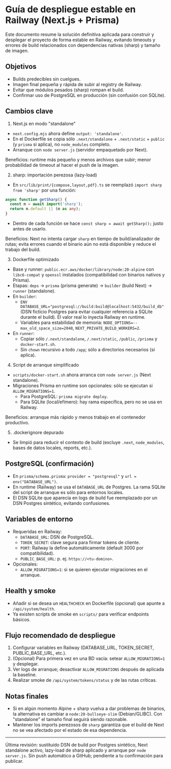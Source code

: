 # Guía de despliegue estable en Railway (Next.js + Prisma)

Este documento resume la solución definitiva aplicada para construir y desplegar el proyecto de forma estable en Railway, evitando timeouts y errores de build relacionados con dependencias nativas (sharp) y tamaño de imagen.

## Objetivos
- Builds predecibles sin cuelgues.
- Imagen final pequeña y rápida de subir al registry de Railway.
- Evitar que módulos pesados (sharp) rompan el build.
- Confirmar uso de PostgreSQL en producción (sin confusión con SQLite).

## Cambios clave

1) Next.js en modo "standalone"
- `next.config.mjs` ahora define `output: 'standalone'`.
- En el Dockerfile se copia sólo `.next/standalone` + `.next/static` + `public` (y `prisma` si aplica), no `node_modules` completo.
- Arranque con `node server.js` (servidor empaquetado por Next).

Beneficios: runtime más pequeño y menos archivos que subir; menor probabilidad de timeout al hacer el push de la imagen.

2) sharp: importación perezosa (lazy-load)
- En `src/lib/print/{compose,layout,pdf}.ts` se reemplazó `import sharp from 'sharp'` por una función:

```ts
async function getSharp() {
  const m = await import('sharp');
  return m.default || (m as any);
}
```

- Dentro de cada función se hace `const sharp = await getSharp();` justo antes de usarlo.

Beneficios: Next no intenta cargar `sharp` en tiempo de build/analizador de rutas; evita errores cuando el binario aún no está disponible y reduce el trabajo del build.

3) Dockerfile optimizado
- Base y runner: `public.ecr.aws/docker/library/node:20-alpine` con `libc6-compat` y `openssl` instalados (compatibilidad con binarios nativos y Prisma).
- Etapas: `deps` → `prisma` (prisma generate) → `builder` (build Next) → `runner` (standalone).
- En `builder`:
  - `ENV DATABASE_URL="postgresql://build:build@localhost:5432/build_db"` (DSN ficticio Postgres para evitar cualquier referencia a SQLite durante el build). El valor real lo inyecta Railway en runtime.
  - Variables para estabilidad de memoria: `NODE_OPTIONS=--max_old_space_size=2048`, `NEXT_PRIVATE_BUILD_WORKERS=2`.
- En `runner`:
  - Copiar sólo `/.next/standalone`, `/.next/static`, `/public`, `/prisma` y `docker-start.sh`.
  - Sin `chown` recursivo a todo `/app`; sólo a directorios necesarios (si aplica). 

4) Script de arranque simplificado
- `scripts/docker-start.sh` ahora arranca con `node server.js` (Next standalone).
- Migraciones Prisma en runtime son opcionales: sólo se ejecutan si `ALLOW_MIGRATIONS=1`.
  - Para PostgreSQL: `prisma migrate deploy`.
  - Para SQLite (local/efímero): hay rama específica, pero no se usa en Railway.

Beneficios: arranque más rápido y menos trabajo en el contenedor productivo.

5) .dockerignore depurado
- Se limpió para reducir el contexto de build (excluye `.next`, `node_modules`, bases de datos locales, reports, etc.).

## PostgreSQL (confirmación)
- En `prisma/schema.prisma`: `provider = "postgresql"` y `url = env("DATABASE_URL")`.
- En runtime (Railway) se usa el `DATABASE_URL` de Postgres. La rama SQLite del script de arranque es sólo para entornos locales.
- El DSN SQLite que aparecía en logs de build fue reemplazado por un DSN Postgres sintético, evitando confusiones.

## Variables de entorno
- Requeridas en Railway:
  - `DATABASE_URL`: DSN de PostgreSQL.
  - `TOKEN_SECRET`: clave segura para firmar tokens de cliente.
  - `PORT`: Railway la define automáticamente (default 3000 por compatibilidad).
  - `PUBLIC_BASE_URL`: p. ej. `https://<tu-domino>`.
- Opcionales:
  - `ALLOW_MIGRATIONS=1`: si se quieren ejecutar migraciones en el arranque.

## Health y smoke
- Añadir si se desea un `HEALTHCHECK` en Dockerfile (opcional) que apunte a `/api/system/health`.
- Ya existen scripts de smoke en `scripts/` para verificar endpoints básicos.

## Flujo recomendado de despliegue
1. Configurar variables en Railway (DATABASE_URL, TOKEN_SECRET, PUBLIC_BASE_URL, etc.).
2. (Opcional) Para primera vez en una BD vacía: setear `ALLOW_MIGRATIONS=1` y desplegar.
3. Ver logs de arranque; desactivar `ALLOW_MIGRATIONS` después de aplicada la baseline.
4. Realizar smoke de `/api/system/tokens/status` y de las rutas críticas.

## Notas finales
- Si en algún momento Alpine + sharp vuelva a dar problemas de binarios, la alternativa es cambiar a `node:20-bullseye-slim` (Debian/GLIBC). Con "standalone" el tamaño final seguirá siendo razonable.
- Mantener los imports perezosos de `sharp` garantiza que el build de Next no se vea afectado por el estado de esa dependencia.

---

Última revisión: sustituido DSN de build por Postgres sintético, Next standalone activo, lazy-load de sharp aplicado y arranque por `node server.js`. Sin push automático a GitHub; pendiente a tu confirmación para publicar.
